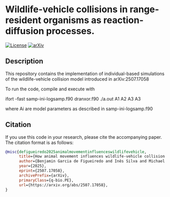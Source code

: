 # Wildlife-vehicle collisions in range-resident organisms as reaction-diffusion processes.
[![License](https://img.shields.io/badge/license-MIT-blue.svg)](https://opensource.org/licenses/MIT)
[![arXiv](https://img.shields.io/badge/arXiv-2507.17058-b31b1b)](https://arxiv.org/abs/2507.17058)
## Description

This repository contains the implementation of individual-based simulations of the wildlife-vehicle collision model introduced in arXiv:2507.17058

To run the code, compile and execute with

ifort -fast samp-ini-logsamp.f90 dranxor.f90
./a.out A1 A2 A3 A3

where Ai are model parameters as described in samp-ini-logsamp.f90

## Citation

If you use this code in your research, please cite the accompanying paper. The citation format is as follows:

```bibtex
@misc{defigueiredo2025animalmovementinfluenceswildlifevehicle,
      title={How animal movement influences wildlife-vehicle collision risk: a mathematical framework for range-resident species}, 
      author={Benjamin Garcia de Figueiredo and Inês Silva and Michael J. Noonan and Christen H. Fleming and William F. Fagan and Justin M. Calabrese and Ricardo Martinez-Garcia},
      year={2025},
      eprint={2507.17058},
      archivePrefix={arXiv},
      primaryClass={q-bio.PE},
      url={https://arxiv.org/abs/2507.17058}, 
}
```

